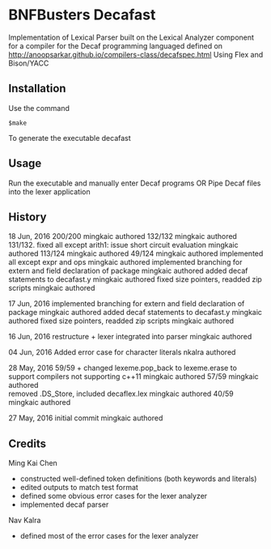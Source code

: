 # BNFBusters Decafast

Implementation of Lexical Parser built on the Lexical Analyzer component for a compiler for the Decaf programming languaged defined on
http://anoopsarkar.github.io/compilers-class/decafspec.html
Using Flex and Bison/YACC

## Installation

Use the command

	$make

To generate the executable decafast

## Usage

Run the executable and manually enter Decaf programs
OR 
Pipe Decaf files into the lexer application

## History

18 Jun, 2016
200/200																							mingkaic authored
132/132																							mingkaic authored
131/132. fixed all except arith1: issue short circuit evaluation  								mingkaic authored
113/124  																						mingkaic authored
49/124  																						mingkaic authored
implemented all except expr and ops  															mingkaic authored
implemented branching for extern and field declaration of package  								mingkaic authored
added decaf statements to decafast.y  															mingkaic authored
fixed size pointers, readded zip scripts  														mingkaic authored

17 Jun, 2016
implemented branching for extern and field declaration of package								mingkaic authored
added decaf statements to decafast.y															mingkaic authored
fixed size pointers, readded zip scripts														mingkaic authored

16 Jun, 2016
restructure + lexer integrated into parser														mingkaic authored

04 Jun, 2016
Added error case for character literals 														nkalra authored

28 May, 2016
59/59 + changed lexeme.pop_back to lexeme.erase to support compilers not supporting c++11  		mingkaic authored
57/59  																							mingkaic authored   
removed .DS_Store, included decaflex.lex  														mingkaic authored 
40/59 																							mingkaic authored

27 May, 2016
initial commit 																					mingkaic authored 

## Credits

Ming Kai Chen

- constructed well-defined token definitions (both keywords and literals)
- edited outputs to match test format
- defined some obvious error cases for the lexer analyzer
- implemented decaf parser

Nav Kalra

- defined most of the error cases for the lexer analyzer